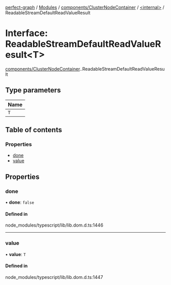 [perfect-graph](../README.md) / [Modules](../modules.md) / [components/ClusterNodeContainer](../modules/components_ClusterNodeContainer.md) / [<internal\>](../modules/components_ClusterNodeContainer._internal_.md) / ReadableStreamDefaultReadValueResult

# Interface: ReadableStreamDefaultReadValueResult<T\>

[components/ClusterNodeContainer](../modules/components_ClusterNodeContainer.md).[<internal>](../modules/components_ClusterNodeContainer._internal_.md).ReadableStreamDefaultReadValueResult

## Type parameters

| Name |
| :------ |
| `T` |

## Table of contents

### Properties

- [done](components_ClusterNodeContainer._internal_.ReadableStreamDefaultReadValueResult.md#done)
- [value](components_ClusterNodeContainer._internal_.ReadableStreamDefaultReadValueResult.md#value)

## Properties

### done

• **done**: ``false``

#### Defined in

node_modules/typescript/lib/lib.dom.d.ts:1446

___

### value

• **value**: `T`

#### Defined in

node_modules/typescript/lib/lib.dom.d.ts:1447
